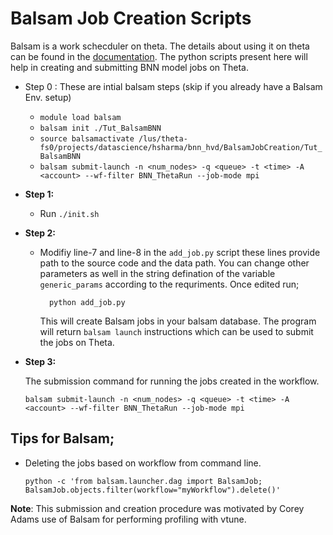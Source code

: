 # Balsam Job Creation Scripts

Balsam is a work schecduler on theta. The details about using it on theta can be found in the [documentation](https://balsam.readthedocs.io/en/latest/). The python scripts present here will help in creating and submitting BNN model jobs on Theta. 


- Step 0 : These are intial balsam steps (skip if you already have a Balsam Env. setup)
  + `module load balsam`
  + `balsam init ./Tut_BalsamBNN `
  + `source balsamactivate /lus/theta-fs0/projects/datascience/hsharma/bnn_hvd/BalsamJobCreation/Tut_BalsamBNN`
  + `balsam submit-launch -n <num_nodes> -q <queue> -t <time> -A <account> --wf-filter BNN_ThetaRun --job-mode mpi` 

- **Step 1:**
    + Run `./init.sh`

- **Step 2:**
    + Modifiy line-7 and line-8 in the `add_job.py` script these lines provide path to the source code and the data path. You can change other parameters as well in the string defination of the variable `generic_params` according to the requriments. Once edited run;     

        ```
          python add_job.py
        ```  
      
      This will create Balsam jobs in your balsam database. The program will return `balsam launch` instructions which can be used to submit the jobs on Theta.

- **Step 3:** 

    The submission command for running the jobs created in the workflow.

    ```
    balsam submit-launch -n <num_nodes> -q <queue> -t <time> -A <account> --wf-filter BNN_ThetaRun --job-mode mpi
    ``` 
    
## Tips for Balsam;
 + Deleting the jobs based on workflow from command line.
    ```
    python -c 'from balsam.launcher.dag import BalsamJob; BalsamJob.objects.filter(workflow="myWorkflow").delete()'
    ``` 



**Note**: 
This submission and creation procedure was motivated by Corey Adams use of Balsam for performing profiling with vtune. 







